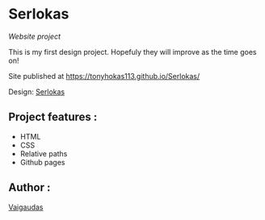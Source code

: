 

# Serlokas

_Website project_

This is my first design project. Hopefuly they will improve as the time goes on! 

Site published at https://tonyhokas113.github.io/Serlokas/

Design: [Serlokas](https://cdn.discordapp.com/attachments/648536139677958156/648860542743740428/404-Web-Page-Design-Examples-6.png)
## Project features :

- HTML
- CSS
- Relative paths
- Github pages

## Author :

[Vaigaudas](https://github.com/tonyhokas113)
